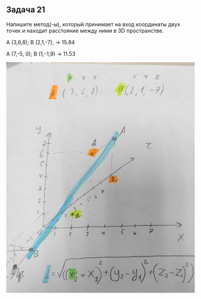 ## Задача 21

Напишите метод(-ы), который принимает на вход координаты двух точек и находит расстояние между ними в 3D пространстве.

A (3,6,8); B (2,1,-7), -> 15.84

A (7,-5, 0); B (1,-1,9) -> 11.53


![Координатные оси](/Homework/Homewotk_03/Ex021/image.jpg)